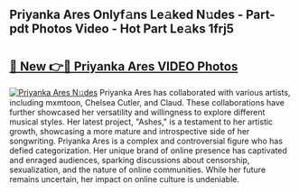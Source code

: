## Priyanka Ares Onlyf𝚊ns Le𝚊ked N𝚞des - Part-pdt Photos Video - Hot Part Le𝚊ks 1frj5

# <h2><a href="http://ab34416.deff.icu/?id=Priyanka+Ares">🔗 New 👉🔴 Priyanka Ares VIDEO Photos</a></h2>

[![Priyanka Ares N𝚞des](https://i.imgur.com/rIISA9y.gif)](http://ab34416.deff.icu/?id=Priyanka+Ares)
Priyanka Ares has collaborated with various artists, including mxmtoon, Chelsea Cutler, and Claud. These collaborations have further showcased her versatility and willingness to explore different musical styles. Her latest project, "Ashes," is a testament to her artistic growth, showcasing a more mature and introspective side of her songwriting. Priyanka Ares is a complex and controversial figure who has defied categorization. Her unique brand of online presence has captivated and enraged audiences, sparking discussions about censorship, sexualization, and the nature of online communities. While her future remains uncertain, her impact on online culture is undeniable.
